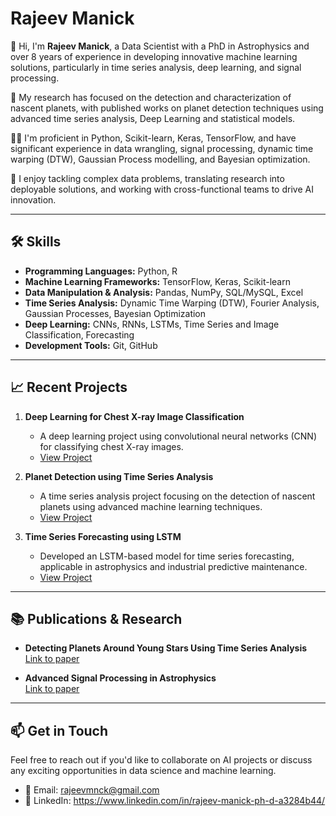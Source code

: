 # Rajeev Manick

👋 Hi, I'm **Rajeev Manick**, a Data Scientist with a PhD in Astrophysics and over 8 years of experience in developing innovative machine learning solutions, 
particularly in time series analysis, deep learning, and signal processing.

🔭 My research has focused on the detection and characterization of nascent planets, with published works on planet detection techniques using advanced time series analysis, Deep Learning
and statistical models.

👨‍💻 I'm proficient in Python, Scikit-learn, Keras, TensorFlow, and have significant experience in data wrangling, signal processing, 
dynamic time warping (DTW), Gaussian Process modelling, and Bayesian optimization. 

🚀 I enjoy tackling complex data problems, translating research into deployable solutions, and working with cross-functional teams to drive AI innovation.

---

## 🛠 Skills

- **Programming Languages:** Python, R
- **Machine Learning Frameworks:** TensorFlow, Keras, Scikit-learn
- **Data Manipulation & Analysis:** Pandas, NumPy, SQL/MySQL, Excel
- **Time Series Analysis:** Dynamic Time Warping (DTW), Fourier Analysis, Gaussian Processes, Bayesian Optimization
- **Deep Learning:** CNNs, RNNs, LSTMs, Time Series and Image Classification, Forecasting
- **Development Tools:** Git, GitHub

---

## 📈 Recent Projects

1. **Deep Learning for Chest X-ray Image Classification**
   - A deep learning project using convolutional neural networks (CNN) for classifying chest X-ray images.
   - [View Project](link_to_repository)
   
2. **Planet Detection using Time Series Analysis**
   - A time series analysis project focusing on the detection of nascent planets using advanced machine learning techniques.
   - [View Project](link_to_repository)

3. **Time Series Forecasting using LSTM**
   - Developed an LSTM-based model for time series forecasting, applicable in astrophysics and industrial predictive maintenance.
   - [View Project](link_to_repository)

---

## 📚 Publications & Research

- **Detecting Planets Around Young Stars Using Time Series Analysis**  
  [Link to paper](link_to_publication)

- **Advanced Signal Processing in Astrophysics**  
  [Link to paper](link_to_publication)

---

## 📫 Get in Touch

Feel free to reach out if you'd like to collaborate on AI projects or discuss any exciting opportunities in data science and machine learning.  
- 📧 Email: rajeevmnck@gmail.com
- 🔗 LinkedIn: https://www.linkedin.com/in/rajeev-manick-ph-d-a3284b44/
